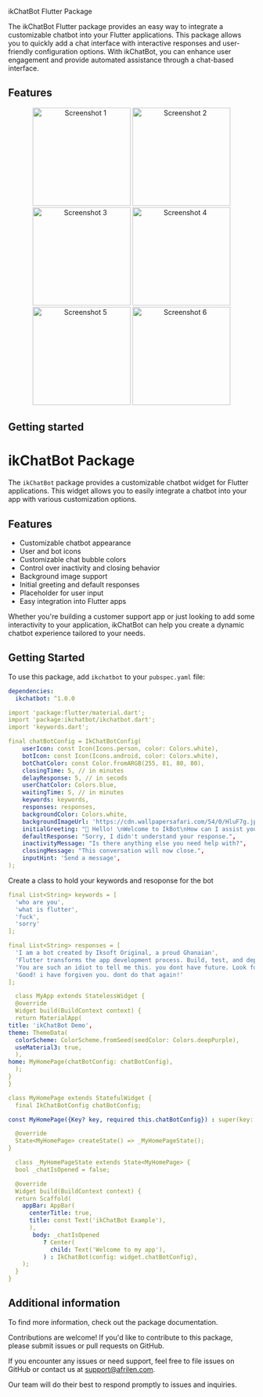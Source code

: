 <!--
This README describes the package. If you publish this package to pub.dev,
this README's contents appear on the landing page for your package.

For information about how to write a good package README, see the guide for
[writing package pages](https://dart.dev/guides/libraries/writing-package-pages).

For general information about developing packages, see the Dart guide for
[creating packages](https://dart.dev/guides/libraries/create-library-packages)
and the Flutter guide for
[developing packages and plugins](https://flutter.dev/developing-packages).
-->

ikChatBot Flutter Package

The ikChatBot Flutter package provides an easy way to integrate a customizable chatbot into your Flutter applications. This package allows you to quickly add a chat interface with interactive responses and user-friendly configuration options. With ikChatBot, you can enhance user engagement and provide automated assistance through a chat-based interface.


## Features

<div align="center">
    <img src="https://github.com/iksoft/ikchatbot/assets/62053085/3651c184-d70b-432a-a387-25a87b7128cd" alt="Screenshot 1" width="200"/>
    <img src="https://github.com/iksoft/ikchatbot/assets/62053085/62039c04-c9ec-4264-b9ef-97d2aac7d502" alt="Screenshot 2" width="200"/>
    <img src="https://github.com/iksoft/ikchatbot/assets/62053085/27608f5b-7f87-4211-ab03-cb4eba95fff9" alt="Screenshot 3" width="200"/>
    <img src="https://github.com/iksoft/ikchatbot/assets/62053085/29047cea-c895-4521-a32f-041258f3c8a8" alt="Screenshot 4" width="200"/>
    <img src="https://github.com/iksoft/ikchatbot/assets/62053085/be15065f-0ca4-4d3f-8567-928204e61150" alt="Screenshot 5" width="200"/>
    <img src="https://github.com/iksoft/ikchatbot/assets/62053085/02ef884b-3b91-4dda-97b5-dace0e2ad8c7" alt="Screenshot 6" width="200"/>
</div>


## Getting started

# ikChatBot Package

The `ikChatBot` package provides a customizable chatbot widget for Flutter applications. This widget allows you to easily integrate a chatbot into your app with various customization options.

## Features

- Customizable chatbot appearance
- User and bot icons
- Customizable chat bubble colors
- Control over inactivity and closing behavior
- Background image support
- Initial greeting and default responses
- Placeholder for user input
- Easy integration into Flutter apps


Whether you're building a customer support app or just looking to add some interactivity to your application, ikChatBot can help you create a dynamic chatbot experience tailored to your needs.

## Getting Started

To use this package, add `ikchatbot` to your `pubspec.yaml` file:

```yaml
dependencies:
  ikchatbot: ^1.0.0
```
```yaml
import 'package:flutter/material.dart';
import 'package:ikchatbot/ikchatbot.dart';
import 'keywords.dart';
```
```yaml
final chatBotConfig = IkChatBotConfig(
    userIcon: const Icon(Icons.person, color: Colors.white),
    botIcon: const Icon(Icons.android, color: Colors.white),
    botChatColor: const Color.fromARGB(255, 81, 80, 80),
    closingTime: 5, // in minutes
    delayResponse: 5, // in secods
    userChatColor: Colors.blue,
    waitingTime: 5, // in minutes
    keywords: keywords,
    responses: responses,
    backgroundColor: Colors.white,
    backgroundImageUrl: 'https://cdn.wallpapersafari.com/54/0/HluF7g.jpg',
    initialGreeting: "👋 Hello! \nWelcome to IkBot\nHow can I assist you today?",
    defaultResponse: "Sorry, I didn't understand your response.",
    inactivityMessage: "Is there anything else you need help with?",
    closingMessage: "This conversation will now close.",
    inputHint: 'Send a message',
);
```

Create a class to hold your keywords and resoponse for the bot
```yaml
final List<String> keywords = [
  'who are you',
  'what is flutter',
  'fuck',
  'sorry'
];

final List<String> responses = [
  'I am a bot created by Iksoft Original, a proud Ghanaian',
  'Flutter transforms the app development process. Build, test, and deploy beautiful mobile, web, desktop, and embedded apps from a single codebase.',
  'You are such an idiot to tell me this. you dont have future. Look for Iksoft Original and seek for knowledge. here is his number +233550138086. call him you lazy deep shit',
  'Good! i have forgiven you. dont do that again!'
];
```

```yaml
  class MyApp extends StatelessWidget {
  @override
  Widget build(BuildContext context) {
  return MaterialApp(
title: 'ikChatBot Demo',
theme: ThemeData(
  colorScheme: ColorScheme.fromSeed(seedColor: Colors.deepPurple),
  useMaterial3: true,
  ),
home: MyHomePage(chatBotConfig: chatBotConfig),
  );
}
}

class MyHomePage extends StatefulWidget {
  final IkChatBotConfig chatBotConfig;

const MyHomePage({Key? key, required this.chatBotConfig}) : super(key: key);

  @override
  State<MyHomePage> createState() => _MyHomePageState();
}

  class _MyHomePageState extends State<MyHomePage> {
  bool _chatIsOpened = false;

  @override
  Widget build(BuildContext context) {
  return Scaffold(
    appBar: AppBar(
      centerTitle: true,
      title: const Text('ikChatBot Example'),
      ),
       body: _chatIsOpened
          ? Center(
            child: Text('Welcome to my app'),
          ) : IkChatBot(config: widget.chatBotConfig),
    );
  }
}

```

## Additional information

To find more information, check out the package documentation.

Contributions are welcome! If you'd like to contribute to this package, please submit issues or pull requests on GitHub.


If you encounter any issues or need support, feel free to file issues on GitHub or contact us at support@afrilen.com.

Our team will do their best to respond promptly to issues and inquiries.
